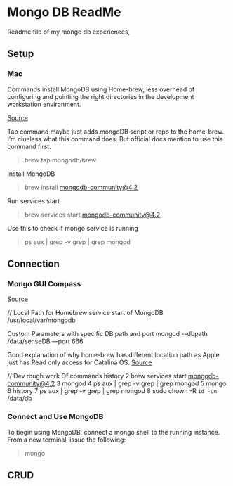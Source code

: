 # Mongo DB ReadMe

Readme file of my mongo db experiences,

## Setup

### Mac

Commands install MongoDB using Home-brew, less overhead of configuring and pointing the right directories in the development workstation environment.

[Source](https://docs.mongodb.com/manual/tutorial/install-mongodb-on-os-x/)

Tap command maybe just adds mongoDB script or repo to the home-brew. I’m clueless what this command does. But official docs mention to use this command first.

> brew tap mongodb/brew

Install MongoDB
> brew install mongodb-community@4.2

Run services start
> brew services start mongodb-community@4.2

Use this to check if mongo service is running
> ps aux | grep -v grep | grep mongod

## Connection

### Mongo GUI Compass

[Source](https://docs.mongodb.com/compass/current/#compass-index)

// Local Path for Homebrew service start of MongoDB
/usr/local/var/mongodb

Custom Parameters with specific DB path and port
mongod --dbpath /data/senseDB —port 666

Good explanation of why home-brew has different location path as Apple just has Read only access for Catalina OS.
[Source](https://stackoverflow.com/questions/58283257/mongodb-cant-find-data-directory-after-upgrading-to-mac-os-10-15-catalina)

// Dev rough work Of commands
history
    2  brew services start mongodb-community@4.2
    3  mongod
    4  ps aux | grep -v grep | grep mongod
    5  mongo
    6  history
    7  ps aux | grep -v grep | grep mongod
    8  sudo chown -R `id -un` /data/db

### Connect and Use MongoDB

To begin using MongoDB, connect a mongo shell to the running instance. From a new terminal, issue the following:

> mongo

## CRUD

